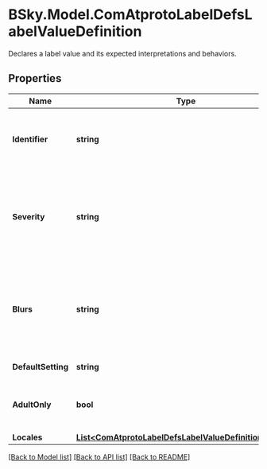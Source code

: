 # BSky.Model.ComAtprotoLabelDefsLabelValueDefinition
Declares a label value and its expected interpretations and behaviors.

## Properties

Name | Type | Description | Notes
------------ | ------------- | ------------- | -------------
**Identifier** | **string** | The value of the label being defined. Must only include lowercase ascii and the &#39;-&#39; character ([a-z-]+). | 
**Severity** | **string** | How should a client visually convey this label? &#39;inform&#39; means neutral and informational; &#39;alert&#39; means negative and warning; &#39;none&#39; means show nothing. | 
**Blurs** | **string** | What should this label hide in the UI, if applied? &#39;content&#39; hides all of the target; &#39;media&#39; hides the images/video/audio; &#39;none&#39; hides nothing. | 
**DefaultSetting** | **string** | The default setting for this label. | [optional] [default to DefaultSettingEnum.Warn]
**AdultOnly** | **bool** | Does the user need to have adult content enabled in order to configure this label? | [optional] 
**Locales** | [**List&lt;ComAtprotoLabelDefsLabelValueDefinitionStrings&gt;**](ComAtprotoLabelDefsLabelValueDefinitionStrings.md) |  | 

[[Back to Model list]](../README.md#documentation-for-models) [[Back to API list]](../README.md#documentation-for-api-endpoints) [[Back to README]](../README.md)

